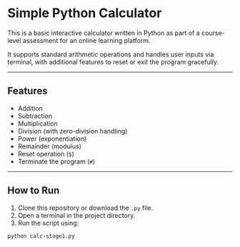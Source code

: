 # Simple Python Calculator

This is a basic interactive calculator written in Python as part of a course-level assessment for an online learning platform.

It supports standard arithmetic operations and handles user inputs via terminal, with additional features to reset or exit the program gracefully.

---

##  Features

- Addition  
- Subtraction  
- Multiplication  
- Division (with zero-division handling)  
- Power (exponentiation)  
- Remainder (modulus)  
- Reset operation (`$`)  
- Terminate the program (`#`)

---

##  How to Run

1. Clone this repository or download the `.py` file.
2. Open a terminal in the project directory.
3. Run the script using:

```bash
python calc-stage1.py
